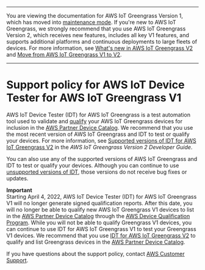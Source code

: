 --------

You are viewing the documentation for AWS IoT Greengrass Version 1, which has moved into [maintenance mode](https://docs.aws.amazon.com/greengrass/v1/developerguide/maintenance-policy.html)\. If you're new to AWS IoT Greengrass, we strongly recommend that you use AWS IoT Greengrass Version 2, which receives new features, includes all key V1 features, and supports additional platforms and continuous deployments to large fleets of devices\. For more information, see [What's new in AWS IoT Greengrass V2](https://docs.aws.amazon.com/greengrass/v2/developerguide/greengrass-v2-whats-new.html) and [Move from AWS IoT Greengrass V1 to V2](https://docs.aws.amazon.com/greengrass/v2/developerguide/move-from-v1.html)\.

--------

# Support policy for AWS IoT Device Tester for AWS IoT Greengrass V1<a name="idt-support-policy"></a>

AWS IoT Device Tester \(IDT\) for AWS IoT Greengrass is a test automation tool used to validate and [qualify](https://aws.amazon.com/partners/dqp/) your AWS IoT Greengrass devices for inclusion in the [AWS Partner Device Catalog](https://devices.amazonaws.com/)\. We recommend that you use the most recent version of AWS IoT Greengrass and IDT to test or qualify your devices\. For more information, see [Supported versions of IDT for AWS IoT Greengrass V2](https://docs.aws.amazon.com/greengrass/v2/developerguide/dev-test-versions.html) in the *AWS IoT Greengrass Version 2 Developer Guide*\.

You can also use any of the supported versions of AWS IoT Greengrass and IDT to test or qualify your devices\. Although you can continue to use [unsupported versions of IDT](dev-test-versions.md#idt-unsupported-versions), those versions do not receive bug fixes or updates\.

**Important**  
Starting April 4, 2022, AWS IoT Device Tester \(IDT\) for AWS IoT Greengrass V1 will no longer generate signed qualification reports\. After this date, you will no longer be able to qualify new AWS IoT Greengrass V1 devices to list in the [AWS Partner Device Catalog](https://devices.amazonaws.com/) through the [AWS Device Qualification Program](http://aws.amazon.com/partners/programs/dqp/)\. While you will not be able to qualify Greengrass V1 devices, you can continue to use IDT for AWS IoT Greengrass V1 to test your Greengrass V1 devices\. We recommend that you use [IDT for AWS IoT Greengrass V2](https://docs.aws.amazon.com/greengrass/v2/developerguide/device-tester-for-greengrass-ug.html) to qualify and list Greengrass devices in the [AWS Partner Device Catalog](https://devices.amazonaws.com/)\.

If you have questions about the support policy, contact [AWS Customer Support](https://aws.amazon.com/contact-us/)\.